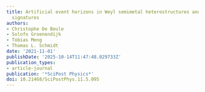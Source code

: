 ```yaml
---
title: Artificial event horizons in Weyl semimetal heterostructures and their  non-equilibrium
  signatures
authors:
- Christophe De Beule
- Solofo Groenendijk
- Tobias Meng
- Thomas L. Schmidt
date: '2021-11-01'
publishDate: '2025-10-14T11:47:48.029733Z'
publication_types:
- article-journal
publication: '*SciPost Physics*'
doi: 10.21468/SciPostPhys.11.5.095
---
```

